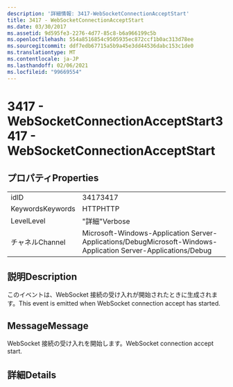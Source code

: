 ```yaml
---
description: '詳細情報: 3417-WebSocketConnectionAcceptStart'
title: 3417 - WebSocketConnectionAcceptStart
ms.date: 03/30/2017
ms.assetid: 9d595fe3-2276-4d77-85c8-b6a966199c5b
ms.openlocfilehash: 554a8516854c9505935ec872ccf1b0ac313d78ee
ms.sourcegitcommit: ddf7edb67715a5b9a45e3dd44536dabc153c1de0
ms.translationtype: MT
ms.contentlocale: ja-JP
ms.lasthandoff: 02/06/2021
ms.locfileid: "99669554"
---
```

# <a name="3417---websocketconnectionacceptstart"></a><span data-ttu-id="326eb-103">3417 - WebSocketConnectionAcceptStart</span><span class="sxs-lookup"><span data-stu-id="326eb-103">3417 - WebSocketConnectionAcceptStart</span></span>

## <a name="properties"></a><span data-ttu-id="326eb-104">プロパティ</span><span class="sxs-lookup"><span data-stu-id="326eb-104">Properties</span></span>  
  
|||  
|-|-|  
|<span data-ttu-id="326eb-105">id</span><span class="sxs-lookup"><span data-stu-id="326eb-105">ID</span></span>|<span data-ttu-id="326eb-106">3417</span><span class="sxs-lookup"><span data-stu-id="326eb-106">3417</span></span>|  
|<span data-ttu-id="326eb-107">Keywords</span><span class="sxs-lookup"><span data-stu-id="326eb-107">Keywords</span></span>|<span data-ttu-id="326eb-108">HTTP</span><span class="sxs-lookup"><span data-stu-id="326eb-108">HTTP</span></span>|  
|<span data-ttu-id="326eb-109">Level</span><span class="sxs-lookup"><span data-stu-id="326eb-109">Level</span></span>|<span data-ttu-id="326eb-110">"詳細"</span><span class="sxs-lookup"><span data-stu-id="326eb-110">Verbose</span></span>|  
|<span data-ttu-id="326eb-111">チャネル</span><span class="sxs-lookup"><span data-stu-id="326eb-111">Channel</span></span>|<span data-ttu-id="326eb-112">Microsoft-Windows-Application Server-Applications/Debug</span><span class="sxs-lookup"><span data-stu-id="326eb-112">Microsoft-Windows-Application Server-Applications/Debug</span></span>|  
  
## <a name="description"></a><span data-ttu-id="326eb-113">説明</span><span class="sxs-lookup"><span data-stu-id="326eb-113">Description</span></span>  

 <span data-ttu-id="326eb-114">このイベントは、WebSocket 接続の受け入れが開始されたときに生成されます。</span><span class="sxs-lookup"><span data-stu-id="326eb-114">This event is emitted when WebSocket connection accept has started.</span></span>  
  
## <a name="message"></a><span data-ttu-id="326eb-115">Message</span><span class="sxs-lookup"><span data-stu-id="326eb-115">Message</span></span>  

 <span data-ttu-id="326eb-116">WebSocket 接続の受け入れを開始します。</span><span class="sxs-lookup"><span data-stu-id="326eb-116">WebSocket connection accept start.</span></span>  
  
## <a name="details"></a><span data-ttu-id="326eb-117">詳細</span><span class="sxs-lookup"><span data-stu-id="326eb-117">Details</span></span>
